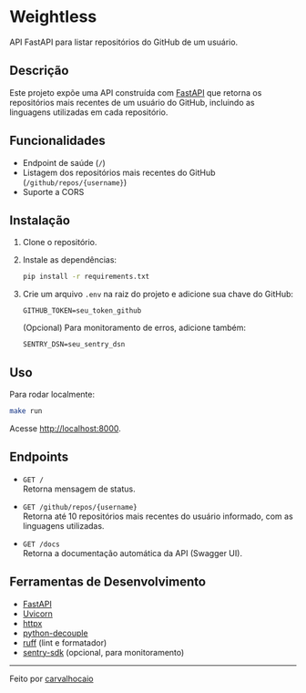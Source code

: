 # Weightless

API FastAPI para listar repositórios do GitHub de um usuário.

## Descrição

Este projeto expõe uma API construída com [FastAPI](https://fastapi.tiangolo.com/) que retorna
os repositórios mais recentes de um usuário do GitHub, incluindo as linguagens utilizadas em
cada repositório.

## Funcionalidades

- Endpoint de saúde (`/`)
- Listagem dos repositórios mais recentes do GitHub (`/github/repos/{username}`)
- Suporte a CORS

## Instalação

1. Clone o repositório.
2. Instale as dependências:

   ```sh
   pip install -r requirements.txt
   ```

3. Crie um arquivo `.env` na raiz do projeto e adicione sua chave do GitHub:

   ```
   GITHUB_TOKEN=seu_token_github
   ```

   (Opcional) Para monitoramento de erros, adicione também:
   ```
   SENTRY_DSN=seu_sentry_dsn
   ```

## Uso

Para rodar localmente:

```sh
make run
```

Acesse [http://localhost:8000](http://localhost:8000).

## Endpoints

- `GET /`  
  Retorna mensagem de status.

- `GET /github/repos/{username}`  
  Retorna até 10 repositórios mais recentes do usuário informado, com as linguagens utilizadas.

- `GET /docs`  
  Retorna a documentação automática da API (Swagger UI).

## Ferramentas de Desenvolvimento

- [FastAPI](https://fastapi.tiangolo.com/)
- [Uvicorn](https://www.uvicorn.org/)
- [httpx](https://www.python-httpx.org/)
- [python-decouple](https://github.com/henriquebastos/python-decouple)
- [ruff](https://github.com/astral-sh/ruff) (lint e formatador)
- [sentry-sdk](https://github.com/getsentry/sentry-python) (opcional, para monitoramento)

---

Feito por [carvalhocaio](https://github.com/carvalhocaio)
